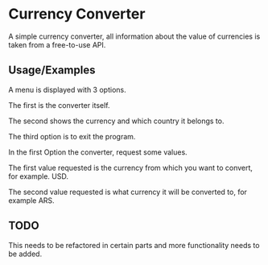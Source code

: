 
# Currency Converter

A simple currency converter, all information about the value of currencies is taken from a free-to-use API.


## Usage/Examples

A menu is displayed with 3 options.

The first is the converter itself.

The second shows the currency and which country it belongs to.

The third option is to exit the program.

In the first Option the converter, request some values.

The first value requested is the currency from which you want to convert, for example. USD.

The second value requested is what currency it will be converted to, for example ARS.


## TODO
This needs to be refactored in certain parts and more functionality needs to be added.
